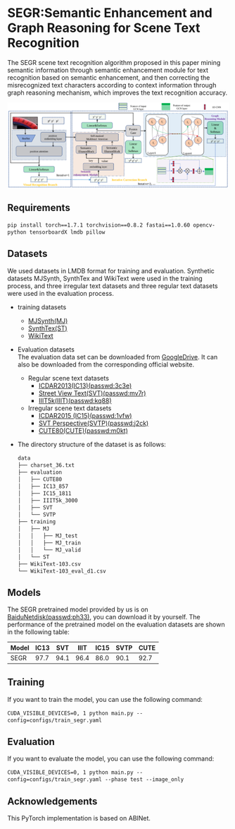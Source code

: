 # SEGR:Semantic Enhancement and Graph Reasoning for Scene Text Recognition
The SEGR scene text recognition algorithm proposed in this paper mining semantic information through semantic enhancement module for text recognition based on semantic enhancement, and then correcting the misrecognized text characters according to context information through graph reasoning mechanism, which improves the text recognition accuracy.

![framework](./figs/framework.png)

## Requirements
```
pip install torch==1.7.1 torchvision==0.8.2 fastai==1.0.60 opencv-python tensorboardX lmdb pillow
```
## Datasets
We used datasets in LMDB format for training and evaluation. Synthetic datasets MJSynth, SynthTex and WikiText were used in the training process, and three irregular text datasets and three regular text datasets were used in the evaluation process.<br>
* training datasets<br>
  * [MJSynth(MJ)](https://www.robots.ox.ac.uk/~vgg/data/text/)<br>
  * [SynthTex(ST)](https://www.robots.ox.ac.uk/~vgg/data/scenetext/)<br>
  * [WikiText](https://s3.amazonaws.com/research.metamind.io/wikitext/wikitext-103-v1.zip)<br>
* Evaluation datasets<br>
The evaluation data set can be downloaded from [GoogleDrive](https://drive.google.com/file/d/1mYM_26qHUom_5NU7iutHneB_KHlLjL5y/view?usp=sharing). It can also be downloaded from the corresponding official website. <br>
  * Regular scene text datasets<br>
    * [ICDAR2013(IC13)(passwd:3c3e)](https://pan.baidu.com/s/1KwKt63R1NQR42MuckUs7kg?pwd=3c3e)<br>
    * [Street View Text(SVT)(passwd:mv7r)](https://pan.baidu.com/s/1_SwRxc_KX7boC_F6qcrUXw?pwd=mv7r)<br>
    * [IIIT5k(IIIT)(passwd:kq88)](https://pan.baidu.com/s/1_JKzCDpRUTwlV0aEd12oxQ?pwd=kq88)<br>
  * Irregular scene text datasets<br>
    * [ICDAR2015 (IC15)(passwd:1vfw)](https://pan.baidu.com/s/1Ss3icBNdIDQs-O7fs4m2hw?pwd=1vfw)<br>
    * [SVT Perspective(SVTP)(passwd:j2ck)](https://pan.baidu.com/s/1oww4-fXXl1AHzl1tH2TD5A?pwd=j2ck)<br>
    * [CUTE80(CUTE)(passwd:m0kt)](https://pan.baidu.com/s/1WSmqywc31RC7qmAFqAzzyQ?pwd=m0kt)<br>
* The directory structure of the dataset is as follows:<br>

    ```
    data
    ├── charset_36.txt
    ├── evaluation
    │   ├── CUTE80
    │   ├── IC13_857
    │   ├── IC15_1811
    │   ├── IIIT5k_3000
    │   ├── SVT
    │   └── SVTP
    ├── training
    │   ├── MJ
    │   │   ├── MJ_test
    │   │   ├── MJ_train
    │   │   └── MJ_valid
    │   └── ST
    ├── WikiText-103.csv
    └── WikiText-103_eval_d1.csv
    ```
## Models
The SEGR pretrained model provided by us is on [BaiduNetdisk(passwd:ph33)](https://pan.baidu.com/s/1193tym9Mc2TpSOeTHomdcg?pwd=ph33), you can download it by yourself. The performance of the pretrained model on the evaluation datasets are shown in the following table:

|Model|IC13|SVT|IIIT|IC15|SVTP|CUTE|
|-|-|-|-|-|-|-|
|SEGR|97.7|94.1|96.4|86.0|90.1|92.7

## Training

If you want to train the model, you can use the following command:

```
CUDA_VISIBLE_DEVICES=0, 1 python main.py --config=configs/train_segr.yaml
```

## Evaluation

If you want to evaluate the model, you can use the following command:

```
CUDA_VISIBLE_DEVICES=0, 1 python main.py --config=configs/train_segr.yaml --phase test --image_only
```

## Acknowledgements

This PyTorch implementation is based on ABINet.




